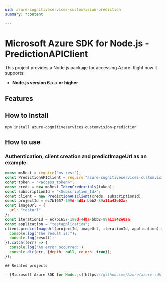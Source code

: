 ```yaml
---
uid: azure-cognitiveservices-customvision-prediction
summary: *content

---
```

# Microsoft Azure SDK for Node.js - PredictionAPIClient
This project provides a Node.js package for accessing Azure. Right now it supports:
- **Node.js version 6.x.x or higher**

## Features


## How to Install

```bash
npm install azure-cognitiveservices-customvision-prediction
```

## How to use

### Authentication, client creation and predictImageUrl  as an example.

```javascript
const msRest = require("ms-rest");
const PredictionAPIClient = require("azure-cognitiveservices-customvision-prediction");
const token = "<access_token>";
const creds = new msRest.TokenCredentials(token);
const subscriptionId = "<Subscription_Id>";
const client = new PredictionAPIClient(creds, subscriptionId);
const projectId = ec7b1657-199d-4d8a-bbb2-89a11a42e02a;
const imageUrl = {
  url: "testurl"
};
const iterationId = ec7b1657-199d-4d8a-bbb2-89a11a42e02a;
const application = "testapplication";
client.predictImageUrl(projectId, imageUrl, iterationId, application).then((result) => {
  console.log("The result is:");
  console.log(result);
}).catch((err) => {
  console.log('An error occurred:');
  console.dir(err, {depth: null, colors: true});
});

## Related projects

- [Microsoft Azure SDK for Node.js](https://github.com/Azure/azure-sdk-for-node)
